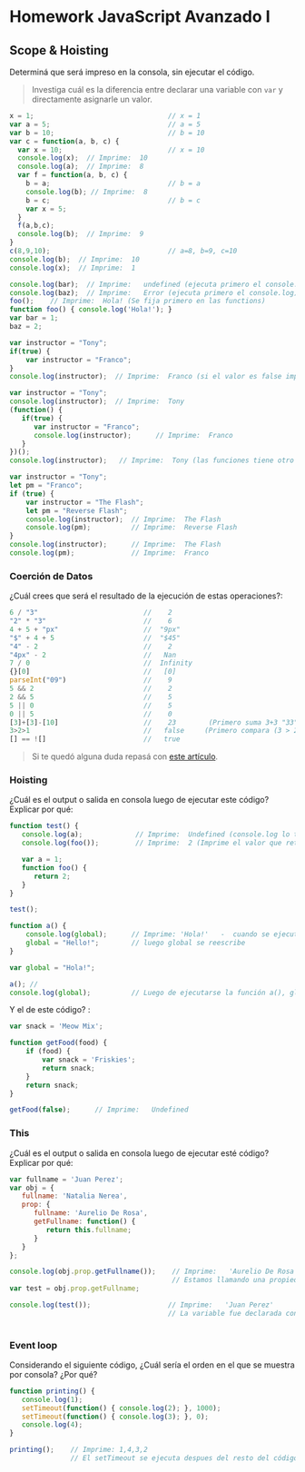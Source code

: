 
# Homework JavaScript Avanzado I

## Scope & Hoisting

Determiná que será impreso en la consola, sin ejecutar el código.

> Investiga cuál es la diferencia entre declarar una variable con `var` y directamente asignarle un valor.

```javascript
x = 1;                                 // x = 1
var a = 5;                             // a = 5
var b = 10;                            // b = 10
var c = function(a, b, c) {
  var x = 10;                          // x = 10
  console.log(x);  // Imprime:  10
  console.log(a);  // Imprime:  8                 
  var f = function(a, b, c) {
    b = a;                             // b = a
    console.log(b); // Imprime:  8
    b = c;                             // b = c
    var x = 5;
  }
  f(a,b,c);        
  console.log(b);  // Imprime:  9
}
c(8,9,10);                             // a=8, b=9, c=10 
console.log(b);  // Imprime:  10
console.log(x);  // Imprime:  1
```

```javascript
console.log(bar);  // Imprime:   undefined (ejecuta primero el console.log)
console.log(baz);  // Imprime:   Error (ejecuta primero el console.log)
foo();    // Imprime:  Hola! (Se fija primero en las functions)
function foo() { console.log('Hola!'); }
var bar = 1;
baz = 2;
```

```javascript
var instructor = "Tony";
if(true) {
    var instructor = "Franco";
}
console.log(instructor);  // Imprime:  Franco (si el valor es false imprime Tony)
```

```javascript
var instructor = "Tony";
console.log(instructor);  // Imprime:  Tony
(function() {
   if(true) {
      var instructor = "Franco";
      console.log(instructor);      // Imprime:  Franco
   }
})();
console.log(instructor);   // Imprime:  Tony (las funciones tiene otro scope, los if no)
```

```javascript
var instructor = "Tony";
let pm = "Franco";
if (true) {
    var instructor = "The Flash";
    let pm = "Reverse Flash";
    console.log(instructor);  // Imprime:  The Flash
    console.log(pm);          // Imprime:  Reverse Flash
}
console.log(instructor);      // Imprime:  The Flash
console.log(pm);              // Imprime:  Franco
```
### Coerción de Datos

¿Cuál crees que será el resultado de la ejecución de estas operaciones?:

```javascript
6 / "3"                          //    2
"2" * "3"                        //    6
4 + 5 + "px"                     //  "9px"
"$" + 4 + 5                      //  "$45"
"4" - 2                          //    2
"4px" - 2                        //   Nan
7 / 0                            //  Infinity
{}[0]                            //   [0]
parseInt("09")                   //    9
5 && 2                           //    2
2 && 5                           //    5
5 || 0                           //    5
0 || 5                           //    0
[3]+[3]-[10]                     //    23        (Primero suma 3+3 "33" y luego le resta 10)
3>2>1                            //   false     (Primero compara (3 > 2) da por resultado true y luego compara el true > 1 )
[] == ![]                        //   true      
```

> Si te quedó alguna duda repasá con [este artículo](http://javascript.info/tutorial/object-conversion).


### Hoisting

¿Cuál es el output o salida en consola luego de ejecutar este código? Explicar por qué:

```javascript
function test() {
   console.log(a);             // Imprime:  Undefined (console.log lo toma antes que var)
   console.log(foo());         // Imprime:  2 (Imprime el valor que retorna)

   var a = 1;
   function foo() {
      return 2;
   }
}

test();
```

```javascript
function a() {
    console.log(global);      // Imprime: 'Hola!'   -  cuando se ejecuta la función por primera vez ya que var global, declarada abajo, hace hoisting
    global = "Hello!";        // luego global se reescribe
}

var global = "Hola!";

a(); //
console.log(global);          // Luego de ejecutarse la función a(), global === 'Hello!'
```

Y el de este código? :

```javascript
var snack = 'Meow Mix';

function getFood(food) {
    if (food) {
        var snack = 'Friskies';
        return snack;
    }
    return snack;
}

getFood(false);      // Imprime:   Undefined
```


### This

¿Cuál es el output o salida en consola luego de ejecutar esté código? Explicar por qué:

```javascript
var fullname = 'Juan Perez';
var obj = {
   fullname: 'Natalia Nerea',
   prop: {
      fullname: 'Aurelio De Rosa',
      getFullname: function() {
         return this.fullname;
      }
   }
};

console.log(obj.prop.getFullname());    // Imprime:   'Aurelio De Rosa'
                                        // Estamos llamando una propiedad de un objeto (una funcion) Esta busca la propiedad en el objeto donde fue invocada
var test = obj.prop.getFullname;

console.log(test());                   // Imprime:   'Juan Perez'
                                       // La variable fue declarada con solo una propiedad del objeto, la cual copió, pero cuando necesita el this y no la encuentra se va al obj global
                        
``` 

### Event loop

Considerando el siguiente código, ¿Cuál sería el orden en el que se muestra por consola? ¿Por qué?

```javascript
function printing() {
   console.log(1);
   setTimeout(function() { console.log(2); }, 1000);
   setTimeout(function() { console.log(3); }, 0);
   console.log(4);
}

printing();    // Imprime: 1,4,3,2
               // El setTimeout se ejecuta despues del resto del código.
```

